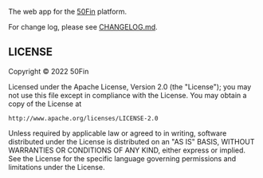 The web app for the [50Fin](https://app.50fin.in) platform.

For change log, please see [CHANGELOG.md](https://github.com/50Fin/50Fin-Web-App/blob/development/CHANGELOG.md).

## LICENSE

Copyright ©️ 2022 50Fin

Licensed under the Apache License, Version 2.0 (the "License");
you may not use this file except in compliance with the License.
You may obtain a copy of the License at

    http://www.apache.org/licenses/LICENSE-2.0

Unless required by applicable law or agreed to in writing, software
distributed under the License is distributed on an "AS IS" BASIS,
WITHOUT WARRANTIES OR CONDITIONS OF ANY KIND, either express or implied.
See the License for the specific language governing permissions and
limitations under the License.
